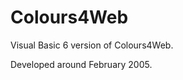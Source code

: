 Colours4Web
==============

Visual Basic 6 version of Colours4Web.

Developed around February 2005.
